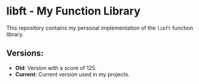 # libft - My Function Library

This repository contains my personal implementation of the `libft` function library.

## Versions:

- **Old**: Version with a score of 125.
- **Current**: Current version used in my projects.
